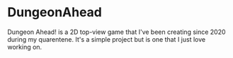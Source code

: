 # DungeonAhead
Dungeon Ahead! is a 2D top-view game that I've been creating since 2020 during my quarentene. It's a simple project but is one that I just love working on.
